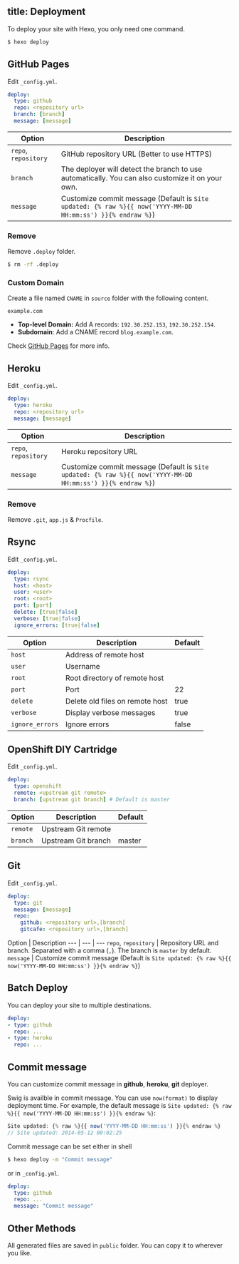 title: Deployment
---
To deploy your site with Hexo, you only need one command.

``` bash
$ hexo deploy
```

## GitHub Pages

Edit `_config.yml`.

``` yaml
deploy:
  type: github
  repo: <repository url>
  branch: [branch]
  message: [message]
```

Option | Description
--- | ---
`repo`, `repository` | GitHub repository URL (Better to use HTTPS)
`branch` | The deployer will detect the branch to use automatically. You can also customize it on your own.
`message` | Customize commit message (Default is `Site updated: {% raw %}{{ now('YYYY-MM-DD HH:mm:ss') }}{% endraw %}`)

### Remove

Remove `.deploy` folder.

``` bash
$ rm -rf .deploy
```

### Custom Domain

Create a file named `CNAME` in `source` folder with the following content.

``` plain
example.com
```

- **Top-level Domain:** Add A records: `192.30.252.153`, `192.30.252.154`.
- **Subdomain**: Add a CNAME record `blog.example.com`.

Check [GitHub Pages](https://help.github.com/articles/setting-up-a-custom-domain-with-pages) for more info.

## Heroku

Edit `_config.yml`.

``` yaml
deploy:
  type: heroku
  repo: <repository url>
  message: [message]
```

Option | Description
--- | ---
`repo`, `repository` | Heroku repository URL
`message` | Customize commit message (Default is `Site updated: {% raw %}{{ now('YYYY-MM-DD HH:mm:ss') }}{% endraw %}`)

### Remove

Remove `.git`, `app.js` & `Procfile`.

## Rsync

Edit `_config.yml`.

``` yaml
deploy:
  type: rsync
  host: <host>
  user: <user>
  root: <root>
  port: [port]
  delete: [true|false]
  verbose: [true|false]
  ignore_errors: [true|false]
```

Option | Description | Default
--- | --- | ---
`host` | Address of remote host |
`user` | Username |
`root` | Root directory of remote host |
`port` | Port | 22
`delete` | Delete old files on remote host | true
`verbose` | Display verbose messages | true
`ignore_errors` | Ignore errors | false

## OpenShift DIY Cartridge

Edit `_config.yml`.

``` yaml
deploy:
  type: openshift
  remote: <upstream git remote>
  branch: [upstream git branch] # Default is master
```

Option | Description | Default
--- | --- | ---
`remote` | Upstream Git remote |
`branch` | Upstream Git branch | master

## Git

Edit `_config.yml`.

``` yaml
deploy:
  type: git
  message: [message]
  repo:
    github: <repository url>,[branch]
    gitcafe: <repository url>,[branch]
```

Option | Description
--- | --- | ---
`repo`, `repository` | Repository URL and branch. Separated with a comma (`,`). The branch is `master` by default.
`message` | Customize commit message (Default is `Site updated: {% raw %}{{ now('YYYY-MM-DD HH:mm:ss') }}{% endraw %}`)

## Batch Deploy

You can deploy your site to multiple destinations.

``` yaml
deploy:
- type: github
  repo: ...
- type: heroku
  repo: ...
```

## Commit message

You can customize commit message in **github**, **heroku**, **git** deployer.

Swig is availble in commit message. You can use `now(format)` to display deployment time. For example, the default message is `Site updated: {% raw %}{{ now('YYYY-MM-DD HH:mm:ss') }}{% endraw %}`:

``` js
Site updated: {% raw %}{{ now('YYYY-MM-DD HH:mm:ss') }}{% endraw %}
// Site updated: 2014-05-12 00:02:25
```

Commit message can be set either in shell

``` bash
$ hexo deploy -m "Commit message"
```

or in `_config.yml`.

``` yaml
deploy:
  type: github
  repo: ...
  message: "Commit message"
```

## Other Methods

All generated files are saved in `public` folder. You can copy it to wherever you like.
